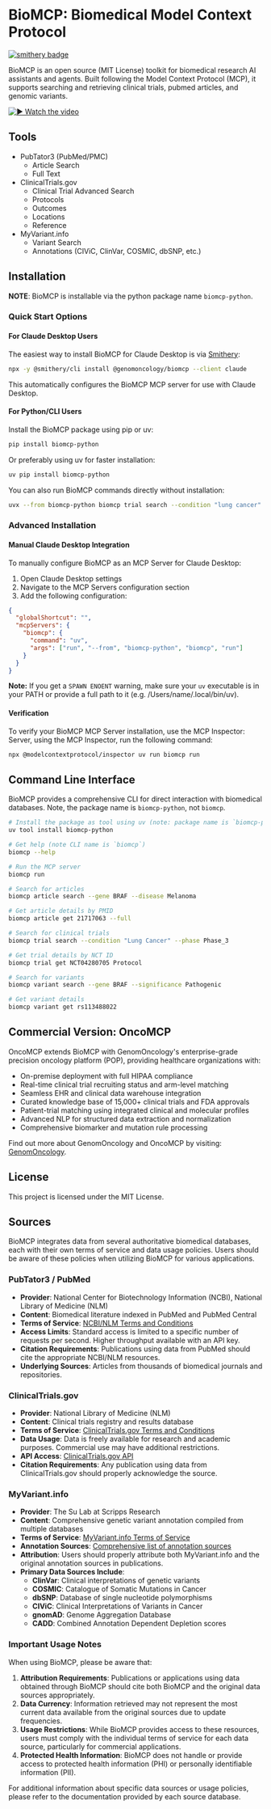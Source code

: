 # BioMCP: Biomedical Model Context Protocol

[![smithery badge](https://smithery.ai/badge/@genomoncology/biomcp)](https://smithery.ai/server/@genomoncology/biomcp)

BioMCP is an open source (MIT License) toolkit for biomedical research AI
assistants and agents. Built following the Model Context Protocol (MCP),
it supports searching and retrieving clinical trials, pubmed articles, and
genomic variants.

[![▶️ Watch the video](./docs/blog/images/what_is_biomcp_thumbnail.png)](https://www.youtube.com/watch?v=bKxOWrWUUhM)

## Tools

- PubTator3 (PubMed/PMC)
  - Article Search
  - Full Text
- ClinicalTrials.gov
  - Clinical Trial Advanced Search
  - Protocols
  - Outcomes
  - Locations
  - Reference
- MyVariant.info
  - Variant Search
  - Annotations (CIViC, ClinVar, COSMIC, dbSNP, etc.)

## Installation

**NOTE**: BioMCP is installable via the python package name `biomcp-python`.

### Quick Start Options

#### For Claude Desktop Users

The easiest way to install BioMCP for Claude Desktop is via [Smithery](https://smithery.ai/server/@genomoncology/biomcp):

```bash
npx -y @smithery/cli install @genomoncology/biomcp --client claude
```

This automatically configures the BioMCP MCP server for use with Claude Desktop.

#### For Python/CLI Users

Install the BioMCP package using pip or uv:

```bash
pip install biomcp-python
```

Or preferably using uv for faster installation:

```bash
uv pip install biomcp-python
```

You can also run BioMCP commands directly without installation:

```bash
uvx --from biomcp-python biomcp trial search --condition "lung cancer" --intervention "pembro"
```

### Advanced Installation

#### Manual Claude Desktop Integration

To manually configure BioMCP as an MCP Server for Claude Desktop:

1. Open Claude Desktop settings
2. Navigate to the MCP Servers configuration section
3. Add the following configuration:

```json
{
  "globalShortcut": "",
  "mcpServers": {
    "biomcp": {
      "command": "uv",
      "args": ["run", "--from", "biomcp-python", "biomcp", "run"]
    }
  }
}
```

**Note:** If you get a `SPAWN ENOENT` warning, make sure your `uv` executable
is in your PATH or provide a full path to it (e.g. /Users/name/.local/bin/uv).

#### Verification

To verify your BioMCP MCP Server installation, use the MCP Inspector: Server, using the MCP Inspector, run the following command:

```bash
npx @modelcontextprotocol/inspector uv run biomcp run
```

## Command Line Interface

BioMCP provides a comprehensive CLI for direct interaction with biomedical
databases. Note, the package name is `biomcp-python`, not `biomcp`.

```bash
# Install the package as tool using uv (note: package name is `biomcp-python`)
uv tool install biomcp-python

# Get help (note CLI name is `biomcp`)
biomcp --help

# Run the MCP server
biomcp run

# Search for articles
biomcp article search --gene BRAF --disease Melanoma

# Get article details by PMID
biomcp article get 21717063 --full

# Search for clinical trials
biomcp trial search --condition "Lung Cancer" --phase Phase_3

# Get trial details by NCT ID
biomcp trial get NCT04280705 Protocol

# Search for variants
biomcp variant search --gene BRAF --significance Pathogenic

# Get variant details
biomcp variant get rs113488022
```

## Commercial Version: OncoMCP

OncoMCP extends BioMCP with GenomOncology's enterprise-grade precision oncology
platform (POP), providing healthcare organizations with:

- On-premise deployment with full HIPAA compliance
- Real-time clinical trial recruiting status and arm-level matching
- Seamless EHR and clinical data warehouse integration
- Curated knowledge base of 15,000+ clinical trials and FDA approvals
- Patient-trial matching using integrated clinical and molecular profiles
- Advanced NLP for structured data extraction and normalization
- Comprehensive biomarker and mutation rule processing

Find out more about GenomOncology and OncoMCP by visiting:
[GenomOncology](https://genomoncology.com/).

## License

This project is licensed under the MIT License.

## Sources

BioMCP integrates data from several authoritative biomedical databases, each with their own terms of service and data usage policies. Users should be aware of these policies when utilizing BioMCP for various applications.

### PubTator3 / PubMed

- **Provider**: National Center for Biotechnology Information (NCBI), National Library of Medicine (NLM)
- **Content**: Biomedical literature indexed in PubMed and PubMed Central
- **Terms of Service**: [NCBI/NLM Terms and Conditions](https://www.ncbi.nlm.nih.gov/home/about/policies/)
- **Access Limits**: Standard access is limited to a specific number of requests per second. Higher throughput available with an API key.
- **Citation Requirements**: Publications using data from PubMed should cite the appropriate NCBI/NLM resources.
- **Underlying Sources**: Articles from thousands of biomedical journals and repositories.

### ClinicalTrials.gov

- **Provider**: National Library of Medicine (NLM)
- **Content**: Clinical trials registry and results database
- **Terms of Service**: [ClinicalTrials.gov Terms and Conditions](https://clinicaltrials.gov/ct2/about-site/terms-conditions)
- **Data Usage**: Data is freely available for research and academic purposes. Commercial use may have additional restrictions.
- **API Access**: [ClinicalTrials.gov API](https://clinicaltrials.gov/data-api/about-api)
- **Citation Requirements**: Any publication using data from ClinicalTrials.gov should properly acknowledge the source.

### MyVariant.info

- **Provider**: The Su Lab at Scripps Research
- **Content**: Comprehensive genetic variant annotation compiled from multiple databases
- **Terms of Service**: [MyVariant.info Terms of Service](https://myvariant.info/terms)
- **Annotation Sources**: [Comprehensive list of annotation sources](https://docs.myvariant.info/en/latest/doc/data.html)
- **Attribution**: Users should properly attribute both MyVariant.info and the original annotation sources in publications.
- **Primary Data Sources Include**:
  - **ClinVar**: Clinical interpretations of genetic variants
  - **COSMIC**: Catalogue of Somatic Mutations in Cancer
  - **dbSNP**: Database of single nucleotide polymorphisms
  - **CIViC**: Clinical Interpretations of Variants in Cancer
  - **gnomAD**: Genome Aggregation Database
  - **CADD**: Combined Annotation Dependent Depletion scores

### Important Usage Notes

When using BioMCP, please be aware that:

1. **Attribution Requirements**: Publications or applications using data obtained through BioMCP should cite both BioMCP and the original data sources appropriately.
2. **Data Currency**: Information retrieved may not represent the most current data available from the original sources due to update frequencies.
3. **Usage Restrictions**: While BioMCP provides access to these resources, users must comply with the individual terms of service for each data source, particularly for commercial applications.
4. **Protected Health Information**: BioMCP does not handle or provide access to protected health information (PHI) or personally identifiable information (PII).

For additional information about specific data sources or usage policies, please refer to the documentation provided by each source database.
